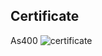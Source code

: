 ## Certificate

As400
![certificate](https://github.com/Siva-Subramaniam-DS/Certification/assets/138869164/0e88072b-21e1-4b73-bfdc-793e0542ec58)


